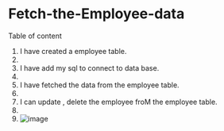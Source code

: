 # Fetch-the-Employee-data
Table of content 
1.  I have created a employee table.
2.  
3. I have add my sql to connect to data base.
4. 
5. I have fetched the data from the employee table.
6. 
7. I can update , delete the employee froM the employee table.
8. 
9. ![image](https://github.com/Manishkr56/Fetch-the-Employee-data/assets/119200787/6e376c4c-fb16-4e68-84fd-b826c0727f17)
